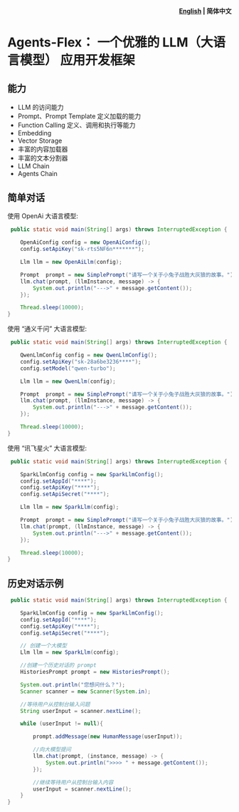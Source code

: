 <h4 align="right"><a href="./readme.md">English</a> | <strong>简体中文</strong></h4>




# Agents-Flex： 一个优雅的 LLM（大语言模型） 应用开发框架

## 能力

- LLM 的访问能力
- Prompt、Prompt Template 定义加载的能力
- Function Calling 定义、调用和执行等能力
- Embedding
- Vector Storage
- 丰富的内容加载器
- 丰富的文本分割器
- LLM Chain
- Agents Chain

## 简单对话

使用 OpenAi 大语言模型:

```java
 public static void main(String[] args) throws InterruptedException {

    OpenAiConfig config = new OpenAiConfig();
    config.setApiKey("sk-rts5NF6n*******");

    Llm llm = new OpenAiLlm(config);

    Prompt  prompt = new SimplePrompt("请写一个关于小兔子战胜大灰狼的故事。");
    llm.chat(prompt, (llmInstance, message) -> {
        System.out.println("--->" + message.getContent());
    });

    Thread.sleep(10000);
}
```

使用 “通义千问” 大语言模型:

```java
 public static void main(String[] args) throws InterruptedException {

    QwenLlmConfig config = new QwenLlmConfig();
    config.setApiKey("sk-28a6be3236****");
    config.setModel("qwen-turbo");

    Llm llm = new QwenLlm(config);

    Prompt  prompt = new SimplePrompt("请写一个关于小兔子战胜大灰狼的故事。");
    llm.chat(prompt, (llmInstance, message) -> {
        System.out.println("--->" + message.getContent());
    });

    Thread.sleep(10000);
}
```



使用 “讯飞星火” 大语言模型:

```java
 public static void main(String[] args) throws InterruptedException {

    SparkLlmConfig config = new SparkLlmConfig();
    config.setAppId("****");
    config.setApiKey("****");
    config.setApiSecret("****");

    Llm llm = new SparkLlm(config);

    Prompt  prompt = new SimplePrompt("请写一个关于小兔子战胜大灰狼的故事。");
    llm.chat(prompt, (llmInstance, message) -> {
        System.out.println("--->" + message.getContent());
    });

    Thread.sleep(10000);
}
```

## 历史对话示例


```java
 public static void main(String[] args) throws InterruptedException {

    SparkLlmConfig config = new SparkLlmConfig();
    config.setAppId("****");
    config.setApiKey("****");
    config.setApiSecret("****");

    // 创建一个大模型
    Llm llm = new SparkLlm(config);

    //创建一个历史对话的 prompt
    HistoriesPrompt prompt = new HistoriesPrompt();

    System.out.println("您想问什么？");
    Scanner scanner = new Scanner(System.in);

    //等待用户从控制台输入问题
    String userInput = scanner.nextLine();

    while (userInput != null){

        prompt.addMessage(new HumanMessage(userInput));

        //向大模型提问
        llm.chat(prompt, (instance, message) -> {
            System.out.println(">>>> " + message.getContent());
        });

        //继续等待用户从控制台输入内容
        userInput = scanner.nextLine();
    }
}
```
